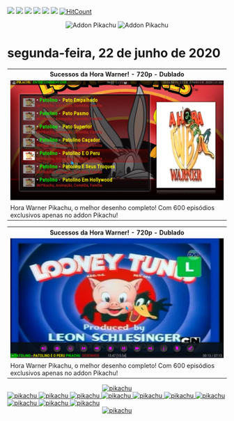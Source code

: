 <!--Copias não serão toleradas-->

  [![](https://tinyurl.com/ydcxhx7f)](http://bit.ly/repokachu) [![](https://tinyurl.com/ybaflaxt)](https://vkodi.net/repo/) [![](https://tinyurl.com/ybcutyjq)](http://bit.ly/zipikachu) [![](https://tinyurl.com/yckqgysp)](https://linktr.ee/addonpikachu) [![](https://tinyurl.com/ybja3588)](https://tinyurl.com/grupopikachu) [![](https://tinyurl.com/y83so6xr)](https://t.me/addonpikachu)  [![HitCount](http://hits.dwyl.com/novidadespikachu/filmes.svg)](http://hits.dwyl.com/novidadespikachu/filmes)
 <div align="center"><img src="https://tinyurl.com/ydahh4kf" alt="Addon Pikachu"> <img src="https://tinyurl.com/y86yjky9" alt="Addon Pikachu"></div>

# segunda-feira, 22 de junho de 2020

<table style="width:100%"><tr><th><center><b> Sucessos da Hora Warner! - 720p - Dublado </b></center></th></tr>
<tr><td><div align="center"><img src="https://raw.githubusercontent.com/novidadespikachu/btns/master/Imgs/Infantil/Inf%20(4).png" alt="Addon Pikachu"></div></td></tr>
<tr><td><justify>Hora Warner Pikachu, o melhor desenho completo! Com 600 episódios exclusivos apenas no addon Pikachu!</justify></td></tr></table>


<table style="width:100%"><tr><th><center><b> Sucessos da Hora Warner! - 720p - Dublado </b></center></th></tr>
<tr><td><div align="center"><img src="https://raw.githubusercontent.com/novidadespikachu/btns/master/Imgs/Infantil/Inf%20(5).png" alt="Addon Pikachu"></div></td></tr>
<tr><td><justify>Hora Warner Pikachu, o melhor desenho completo! Com 600 episódios exclusivos apenas no addon Pikachu!</justify></td></tr></table>





<div align="center"><a href="https://bit.ly/pikachufull">
<img src="https://tinyurl.com/y9zk36eq" alt="pikachu">
</a></div>
<a href="https://bit.ly/novidadedocs">
<img src="https://tinyurl.com/y9xs5l4t" alt="pikachu">
</a>
<a href="https://bit.ly/novidaDesenhos">
<img src="https://tinyurl.com/y73n4mmf" alt="pikachu">
</a>
<a href="https://bit.ly/novidadenovelas">
<img src="https://tinyurl.com/ybrg85o5" alt="pikachu">
</a>
<a href="https://bit.ly/novidadeinfantil">
<img src="https://tinyurl.com/y9pkjsed" alt="pikachu">
<a href="https://bit.ly/novidadesforno">
<img src="https://tinyurl.com/y8r3h7x2" alt="pikachu">
</a>
</a>
<a href="https://bit.ly/novidadeanimes">
<img src="https://tinyurl.com/y8tc5v56" alt="pikachu">
</a>
<a href="https://bit.ly/novidadeshows">
<img src="https://tinyurl.com/ybdjml82" alt="pikachu">
</a>
<a href="https://bit.ly/novidadeseries">
<img src="https://tinyurl.com/y8pbauft" alt="pikachu">
</a>
<a href="https://bit.ly/novidadesfilmes">
<img src="https://tinyurl.com/ydewsb4q" alt="pikachu">
</a>
<a href="https://bit.ly/novidadeTV">
<img src="https://tinyurl.com/ydbcnj3f" alt="pikachu">
</a>
<div align="center"><a href="https://bit.ly/pikachufull">
<img src="https://tinyurl.com/y72vpx8n" alt="pikachu">
</a></div>


<!--Copias não serão toleradas-->
